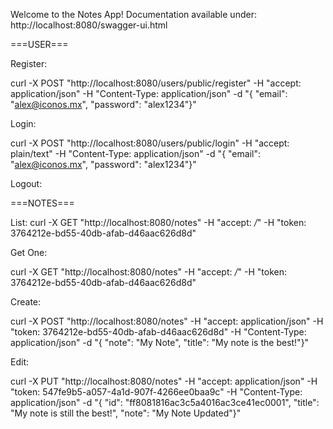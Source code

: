 Welcome to the Notes App!
Documentation available under: http://localhost:8080/swagger-ui.html

===USER===

Register:

curl -X POST "http://localhost:8080/users/public/register" -H  "accept: application/json" -H  "Content-Type: application/json" -d "{  \"email\": \"alex@iconos.mx\",  \"password\": \"alex1234\"}"

Login:

curl -X POST "http://localhost:8080/users/public/login" -H  "accept: plain/text" -H  "Content-Type: application/json" -d "{  \"email\": \"alex@iconos.mx\",  \"password\": \"alex1234\"}"

Logout:



===NOTES===

List:
curl -X GET "http://localhost:8080/notes" -H  "accept: */*" -H  "token: 3764212e-bd55-40db-afab-d46aac626d8d"

Get One:

curl -X GET "http://localhost:8080/notes" -H  "accept: */*" -H  "token: 3764212e-bd55-40db-afab-d46aac626d8d"

Create:

curl -X POST "http://localhost:8080/notes" -H  "accept: application/json" -H  "token: 3764212e-bd55-40db-afab-d46aac626d8d" -H  "Content-Type: application/json" -d "{  \"note\": \"My Note\",  \"title\": \"My note is the best!\"}"

Edit:

curl -X PUT "http://localhost:8080/notes" -H  "accept: application/json" -H  "token: 547fe9b5-a057-4a1d-907f-4266ee0baa9c" -H  "Content-Type: application/json" -d "{  \"id\": \"ff8081816ac3c5a4016ac3ce41ec0001\",  \"title\": \"My note is still the best!\",  \"note\": \"My Note Updated\"}"
